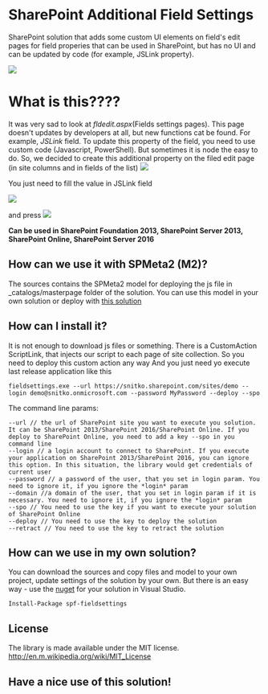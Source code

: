 # SharePoint Additional Field Settings

SharePoint solution that adds some custom UI elements on field's edit pages for field properies that can be used in SharePoint, but has no UI and can be updated by code (for example, JSLink property).

![](https://sergeisnitko.github.io/repos/spf-fieldsettings/spf-fieldsettings.gif)


# What is this????
It was very sad to look at *fldedit.aspx*(Fields settings pages). This page doesn't updates by developers at all, but new functions cat be found. For example, *JSLink* field. To update this property of the field, you need to use custom code (Javascript, PowerShell). But sometimes it is node the easy to do. So, we decided to create this additional property on the filed edit page (in site columns and in fields of the list)
![](https://sergeisnitko.github.io/repos/spf-fieldsettings/01.png)

You just need to fill the value in JSLink field

![](https://sergeisnitko.github.io/repos/spf-fieldsettings/02.png)

and press ![](https://sergeisnitko.github.io/repos/spf-fieldsettings/03.png)



**Can be used in SharePoint Foundation 2013, SharePoint Server 2013, SharePoint Online, SharePoint Server 2016**

## How can we use it with SPMeta2 (M2)?
The sources contains the SPMeta2 model for deploying  the js file in _catalogs/masterpage folder of the solution. You can use this model in your own solution or deploy with [this solution](https://github.com/sergeisnitko/sp-cmd-deploy)

## How can I install it?

It is not enough to download js files or something. There is a CustomAction ScriptLink, that injects our script to each page of site collection. So you need to deploy this custom action any way 
And you just need yo execute last release application like this
```
fieldsettings.exe --url https://snitko.sharepoint.com/sites/demo --login demo@snitko.onmicrosoft.com --password MyPassword --deploy --spo
```

The command line params:
```
--url // the url of SharePoint site you want to execute you solution. It can be SharePoint 2013/SharePoint 2016/SharePoint Online. If you deploy to SharePoint Online, you need to add a key --spo in you command line 
--login // a login account to connect to SharePoint. If you execute your application on SharePoint 2013/SharePoint 2016, you can ignore this option. In this situation, the library would get credentials of current user 
--password // a password of the user, that you set in login param. You need to ignore it, if you ignore the *login* param
--domain //a domain of the user, that you set in login param if it is necessary. You need to ignore it, if you ignore the *login* param
--spo // You need to use the key if you want to execute your solution of SharePoint Online
--deploy // You need to use the key to deploy the solution
--retract // You need to use the key to retract the solution 
```


## How can we use in my own solution?
You can download the sources and copy files and model to your own project, update settings of the solution by your own. But there is an easy way - use the [nuget](https://www.nuget.org/packages/spf-fieldsettings/) for your solution in Visual Studio.
```
Install-Package spf-fieldsettings
```
## License
The library is made available under the MIT license. http://en.m.wikipedia.org/wiki/MIT_License

## **Have a nice use of this solution!**